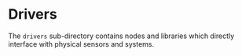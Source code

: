 # Drivers

The `drivers` sub-directory contains nodes and libraries which directly interface with physical sensors and systems.